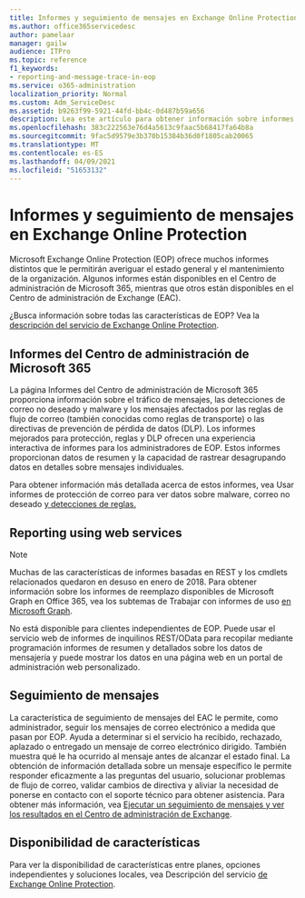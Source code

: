 ```yaml
---
title: Informes y seguimiento de mensajes en Exchange Online Protection
ms.author: office365servicedesc
author: pamelaar
manager: gailw
audience: ITPro
ms.topic: reference
f1_keywords:
- reporting-and-message-trace-in-eop
ms.service: o365-administration
localization_priority: Normal
ms.custom: Adm_ServiceDesc
ms.assetid: b9263f99-5921-44fd-bb4c-0d487b59a656
description: Lea este artículo para obtener información sobre informes y seguimiento de mensajes en Microsoft Exchange Online Protection (EOP).
ms.openlocfilehash: 383c222563e76d4a5613c9faac5b68417fa64b8a
ms.sourcegitcommit: 9fac5d9579e3b370b15384b36d0f1805cab20065
ms.translationtype: MT
ms.contentlocale: es-ES
ms.lasthandoff: 04/09/2021
ms.locfileid: "51653132"
---
```

# <a name="reporting-and-message-trace-in-exchange-online-protection"></a>Informes y seguimiento de mensajes en Exchange Online Protection

Microsoft Exchange Online Protection (EOP) ofrece muchos informes distintos que le permitirán averiguar el estado general y el mantenimiento de la organización. Algunos informes están disponibles en el Centro de administración de Microsoft 365, mientras que otros están disponibles en el Centro de administración de Exchange (EAC).

¿Busca información sobre todas las características de EOP? Vea la [descripción del servicio de Exchange Online Protection](exchange-online-protection-service-description.md).

## <a name="microsoft-365-admin-center-reports"></a>Informes del Centro de administración de Microsoft 365

La página Informes del Centro de administración de Microsoft 365 proporciona información sobre el tráfico de mensajes, las detecciones de correo no deseado y malware y los mensajes afectados por las reglas de flujo de correo (también conocidas como reglas de transporte) o las directivas de prevención de pérdida de datos (DLP). Los informes mejorados para protección, reglas y DLP ofrecen una experiencia interactiva de informes para los administradores de EOP. Estos informes proporcionan datos de resumen y la capacidad de rastrear desagrupando datos en detalles sobre mensajes individuales.

Para obtener información más detallada acerca de estos informes, vea Usar informes de protección de correo para ver datos sobre malware, correo no deseado [y detecciones de reglas.](/exchange/monitoring/use-mail-protection-reports)

## <a name="reporting-using-web-services"></a>Reporting using web services

> [!NOTE]
> Muchas de las características de informes basadas en REST y los cmdlets relacionados quedaron en desuso en enero de 2018. Para obtener información sobre los informes de reemplazo disponibles de Microsoft Graph en Office 365, vea los subtemas de Trabajar con informes de uso [en Microsoft Graph](/graph/api/resources/report).

No está disponible para clientes independientes de EOP. Puede usar el servicio web de informes de inquilinos REST/OData para recopilar mediante programación informes de resumen y detallados sobre los datos de mensajería y puede mostrar los datos en una página web en un portal de administración web personalizado.

## <a name="message-trace"></a>Seguimiento de mensajes

La característica de seguimiento de mensajes del EAC le permite, como administrador, seguir los mensajes de correo electrónico a medida que pasan por EOP. Ayuda a determinar si el servicio ha recibido, rechazado, aplazado o entregado un mensaje de correo electrónico dirigido. También muestra qué le ha ocurrido al mensaje antes de alcanzar el estado final. La obtención de información detallada sobre un mensaje específico le permite responder eficazmente a las preguntas del usuario, solucionar problemas de flujo de correo, validar cambios de directiva y aliviar la necesidad de ponerse en contacto con el soporte técnico para obtener asistencia. Para obtener más información, vea [Ejecutar un seguimiento de mensajes y ver los resultados en el Centro de administración de Exchange](/exchange/monitoring/trace-an-email-message/run-a-message-trace-and-view-results).

## <a name="feature-availability"></a>Disponibilidad de características

Para ver la disponibilidad de características entre planes, opciones independientes y soluciones locales, vea Descripción del servicio [de Exchange Online Protection](exchange-online-protection-service-description.md).